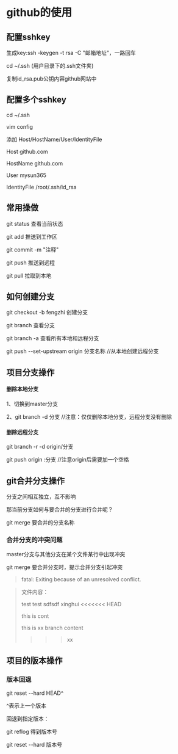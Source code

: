 # github的使用

## 配置sshkey

生成key:ssh -keygen -t rsa -C "邮箱地址"，一路回车

cd ~/.ssh (用户目录下的.ssh文件夹)

复制id_rsa.pub公钥内容github网站中

## 配置多个sshkey

cd ~/.ssh

vim config

添加 Host/HostName/User/IdentityFile

Host github.com

HostName github.com

User mysun365

IdentityFile /root/.ssh/id_rsa



## 常用操做

git status 查看当前状态

git add 推送到工作区

git commit -m "注释"

git push 推送到远程

git pull 拉取到本地



## 如何创建分支

git checkout -b fengzhi 创建分支

git branch 查看分支

git branch -a  查看所有本地和远程分支

git push --set-upstream origin 分支名称   //从本地创建远程分支





## 项目分支操作

#### 删除本地分支

1、切换到master分支

2、git branch -d 分支 //注意：仅仅删除本地分支，远程分支没有删除



#### 删除远程分支

git branch -r -d origin/分支

git push origin :分支  //注意origin后需要加一个空格



## git合并分支操作

分支之间相互独立，互不影响

那当前分支如何与要合并的分支进行合并呢？

git merge 要合并的分支名称



### 合并分支的冲突问题



master分支与其他分支在某个文件某行中出现冲突

git merge 要合并分支时，提示合并分支引起冲突

> fatal: Exiting because of an unresolved conflict.

> 文件内容：
>
> test
> test
> sdfsdf
> xinghui
> <<<<<<< HEAD
>
> this is cont
>
> this is xx branch content
>
> > > >xx





## 项目的版本操作

### 版本回退



git reset --hard HEAD^

^表示上一个版本

回退到指定版本：

git reflog 得到版本号

git reset --hard 版本号


